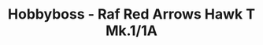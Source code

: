 ---
layout: product
title: "Hobbyboss - Raf Red Arrows Hawk T Mk.1/1A"
price: "4100" 
desc: "N/A"
img_path: "/assets/img/HB81738.jpg"
brand: "N/A"
available: false
special_offer: false
new: false
soon: false
cat: "010000"
subcat: "013500"
subsubcat: "0N/A"
sifra: "HB81738"
popular: false
---